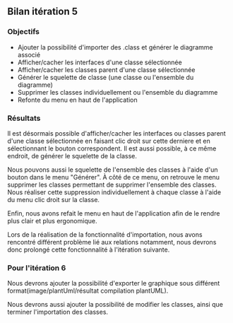 ## Bilan itération 5

### Objectifs
- Ajouter la possibilité d'importer des .class et générer le diagramme associé
- Afficher/cacher les interfaces d'une classe sélectionnée
- Afficher/cacher les classes parent d'une classe sélectionnée
- Générer le squelette de classe (une classe ou l'ensemble du diagramme)
- Supprimer les classes individuellement ou l'ensemble du diagramme
- Refonte du menu en haut de l'application

### Résultats
Il est désormais possible d'afficher/cacher les interfaces ou classes parent d'une classe sélectionnée en faisant clic droit sur cette derniere et en sélectionnant le bouton correspondent. Il est aussi possible, à ce même endroit, de générer le squelette de la classe. 

Nous pouvons aussi le squelette de l'ensemble des classes à l'aide d'un bouton dans le menu "Générer". À côté de ce menu, on retrouve le menu supprimer les classes permettant de supprimer l'ensemble des classes. Nous réaliser cette suppression individuellement à chaque classe à l'aide du menu clic droit sur la classe. 

Enfin, nous avons refait le menu en haut de l'application afin de le rendre plus clair et plus ergonomique.

Lors de la réalisation de la fonctionnalité d'importation, nous avons rencontré différent problème lié aux relations notamment, nous devrons donc prolongé cette fonctionnalité à l'itération suivante.

### Pour l'itération 6
Nous devrons ajouter la possibilité d'exporter le graphique sous différent format(image/plantUml/résultat compilation plantUML).

Nous devrons aussi ajouter la possibilité de modifier les classes, ainsi que terminer l'importation des classes.